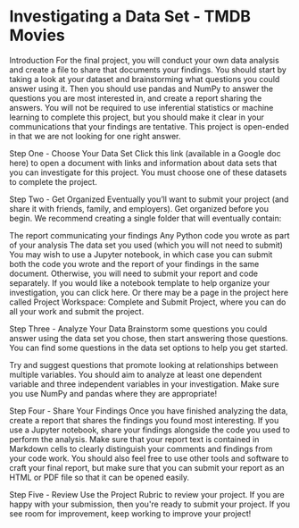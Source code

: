 # Investigating a Data Set - TMDB Movies



Introduction
For the final project, you will conduct your own data analysis and create a file to share that documents your findings. You should start by taking a look at your dataset and brainstorming what questions you could answer using it. Then you should use pandas and NumPy to answer the questions you are most interested in, and create a report sharing the answers. You will not be required to use inferential statistics or machine learning to complete this project, but you should make it clear in your communications that your findings are tentative. This project is open-ended in that we are not looking for one right answer.

Step One - Choose Your Data Set
Click this link (available in a Google doc here) to open a document with links and information about data sets that you can investigate for this project. You must choose one of these datasets to complete the project.

Step Two - Get Organized
Eventually you’ll want to submit your project (and share it with friends, family, and employers). Get organized before you begin. We recommend creating a single folder that will eventually contain:

The report communicating your findings
Any Python code you wrote as part of your analysis
The data set you used (which you will not need to submit)
You may wish to use a Jupyter notebook, in which case you can submit both the code you wrote and the report of your findings in the same document. Otherwise, you will need to submit your report and code separately. If you would like a notebook template to help organize your investigation, you can click here. Or there may be a page in the project here called Project Workspace: Complete and Submit Project, where you can do all your work and submit the project.

Step Three - Analyze Your Data
Brainstorm some questions you could answer using the data set you chose, then start answering those questions. You can find some questions in the data set options to help you get started.

Try and suggest questions that promote looking at relationships between multiple variables. You should aim to analyze at least one dependent variable and three independent variables in your investigation. Make sure you use NumPy and pandas where they are appropriate!

Step Four - Share Your Findings
Once you have finished analyzing the data, create a report that shares the findings you found most interesting. If you use a Jupyter notebook, share your findings alongside the code you used to perform the analysis. Make sure that your report text is contained in Markdown cells to clearly distinguish your comments and findings from your code work. You should also feel free to use other tools and software to craft your final report, but make sure that you can submit your report as an HTML or PDF file so that it can be opened easily.

Step Five - Review
Use the Project Rubric to review your project. If you are happy with your submission, then you're ready to submit your project. If you see room for improvement, keep working to improve your project!
